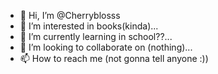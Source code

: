 - 👋 Hi, I’m @Cherryblosss
- 👀 I’m interested in books(kinda)...
- 🌱 I’m currently learning in school??...
- 💞️ I’m looking to collaborate on (nothing)...
- 📫 How to reach me (not gonna tell anyone :))
<!---
Cherryblosss/Cherryblosss is a ✨ special ✨ repository because its `README.md` (this file) appears on your GitHub profile.
You can click the Preview link to take a look at your changes.
--->

